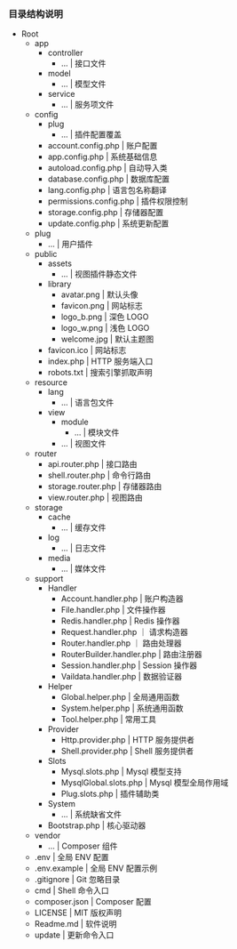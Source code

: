 ### 目录结构说明
- Root
  - app
    - controller
      - ... | 接口文件
    - model
      - ... | 模型文件
    - service
      - ... | 服务项文件
  - config
    - plug
      - ... | 插件配置覆盖
    - account.config.php | 账户配置
    - app.config.php | 系统基础信息
    - autoload.config.php | 自动导入类
    - database.config.php | 数据库配置
    - lang.config.php | 语言包名称翻译
    - permissions.config.php | 插件权限控制
    - storage.config.php | 存储器配置
    - update.config.php | 系统更新配置
  - plug
    - ... | 用户插件
  - public
    - assets
      - ... | 视图插件静态文件
    - library
      - avatar.png | 默认头像
      - favicon.png | 网站标志
      - logo_b.png | 深色 LOGO
      - logo_w.png | 浅色 LOGO
      - welcome.jpg | 默认主题图
    - favicon.ico | 网站标志
    - index.php | HTTP 服务端入口
    - robots.txt | 搜索引擎抓取声明
  - resource
    - lang
      - ... | 语言包文件
    - view
      - module
        - ... | 模块文件
      - ... | 视图文件
  - router
    - api.router.php | 接口路由
    - shell.router.php | 命令行路由
    - storage.router.php | 存储器路由
    - view.router.php | 视图路由
  - storage
    - cache
      - ... | 缓存文件
    - log
      - ... | 日志文件
    - media
      - ... | 媒体文件
  - support
    - Handler
      - Account.handler.php | 账户构造器
      - File.handler.php | 文件操作器
      - Redis.handler.php | Redis 操作器
      - Request.handler.php ｜ 请求构造器
      - Router.handler.php ｜ 路由处理器
      - RouterBuilder.handler.php | 路由注册器
      - Session.handler.php | Session 操作器
      - Vaildata.handler.php | 数据验证器
    - Helper
      - Global.helper.php | 全局通用函数
      - System.helper.php | 系统通用函数
      - Tool.helper.php | 常用工具
    - Provider
      - Http.provider.php | HTTP 服务提供者
      - Shell.provider.php | Shell 服务提供者
    - Slots
      - Mysql.slots.php | Mysql 模型支持
      - MysqlGlobal.slots.php | Mysql 模型全局作用域
      - Plug.slots.php | 插件辅助类
    - System
      - ... | 系统缺省文件
    - Bootstrap.php | 核心驱动器
  - vendor
    - ... | Composer 组件
  - .env | 全局 ENV 配置
  - .env.example | 全局 ENV 配置示例
  - .gitignore | Git 忽略目录
  - cmd | Shell 命令入口
  - composer.json | Composer 配置
  - LICENSE | MIT 版权声明
  - Readme.md | 软件说明
  - update | 更新命令入口